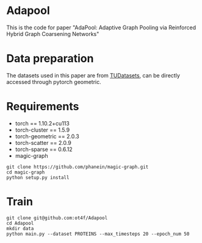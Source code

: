 # Adapool
This is the code for paper "AdaPool: Adaptive Graph Pooling via Reinforced Hybrid Graph
Coarsening Networks"
# Data preparation
The datasets used in this paper are from [TUDatasets](https://chrsmrrs.github.io/datasets/docs/datasets/), can be directly accessed through pytorch geometric.
# Requirements
- torch == 1.10.2+cu113
- torch-cluster == 1.5.9
- torch-geometric == 2.0.3
- torch-scatter == 2.0.9
- torch-sparse == 0.6.12
- magic-graph
```
git clone https://github.com/phanein/magic-graph.git
cd magic-graph
python setup.py install
```
# Train
```
git clone git@github.com:ot4f/Adapool
cd Adapool
mkdir data
python main.py --dataset PROTEINS --max_timesteps 20 --epoch_num 50
```